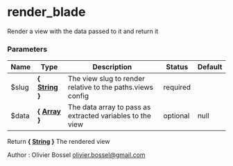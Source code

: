 # render_blade

Render a view with the data passed to it and return it



### Parameters
Name  |  Type  |  Description  |  Status  |  Default
------------  |  ------------  |  ------------  |  ------------  |  ------------
$slug  |  **{ [String](http://php.net/manual/en/language.types.string.php) }**  |  The view slug to render relative to the paths.views config  |  required  |
$data  |  **{ [Array](http://php.net/manual/en/language.types.array.php) }**  |  The data array to pass as extracted variables to the view  |  optional  |  null

Return **{ [String](http://php.net/manual/en/language.types.string.php) }** The rendered view

Author : Olivier Bossel [olivier.bossel@gmail.com](mailto:olivier.bossel@gmail.com)